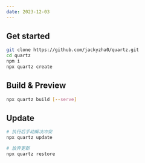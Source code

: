 ```yaml
---
date: 2023-12-03
---
```


## Get started

```sh
git clone https://github.com/jackyzha0/quartz.git
cd quartz
npm i
npx quartz create
```

## Build & Preview

```sh
npx quartz build [--serve]
```

## Update

```sh
# 执行后手动解决冲突
npx quartz update

# 放弃更新
npx quartz restore
```
